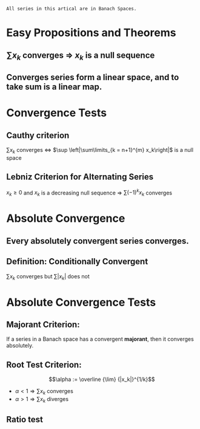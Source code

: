 	All series in this artical are in Banach Spaces.
# Easy Propositions and Theorems
##  $\sum\limits x_k$ converges $\Rightarrow$ $x_k$ is a null sequence

## Converges series form a linear space, and to take sum is a linear map.

# Convergence Tests

## Cauthy criterion
$\sum\limits x_k$ converges $\Leftrightarrow$ $\sup \left|\sum\limits_{k = n+1}^{m} x_k\right|$ is a null space

## Lebniz Criterion for Alternating Series 
$x_{k}\geq 0$ and $x_k$ is a decreasing null sequence $\Rightarrow$ $\sum\limits (-1)^{k}x_{k}$ converges 


# Absolute Convergence 
## Every absolutely convergent series converges.


## Definition: Conditionally Convergent
$\sum\limits x_k$ converges but $\sum\limits|x_k|$ does not

# Absolute Convergence Tests
## Majorant Criterion:
If a series in a Banach space has a convergent **majorant**, then it converges absolutely.


## Root Test Criterion:
$$\alpha := \overline {\lim}  {|x_k|}^{1/k}$$
* $\alpha <1 \Rightarrow \sum\limits x_{k}$ converges
* $\alpha >1 \Rightarrow \sum\limits x_{k}$ diverges


## Ratio test